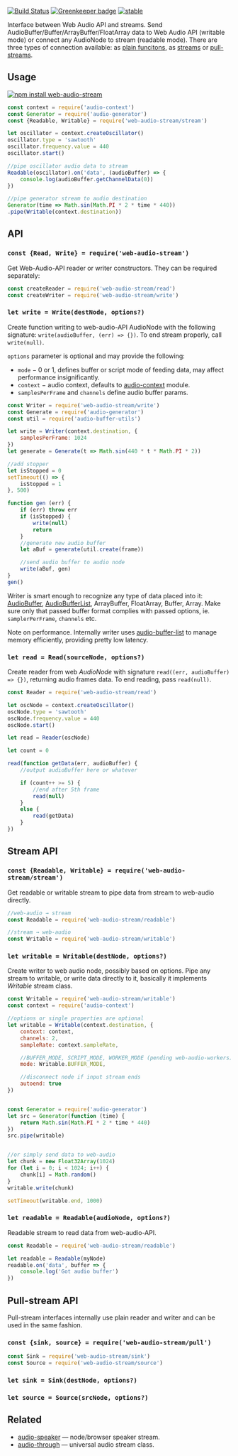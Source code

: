 [![Build Status](https://travis-ci.org/audiojs/web-audio-stream.svg?branch=master)](https://travis-ci.org/audiojs/web-audio-stream) [![Greenkeeper badge](https://badges.greenkeeper.io/audiojs/web-audio-stream.svg)](https://greenkeeper.io/) [![stable](http://badges.github.io/stability-badges/dist/stable.svg)](http://github.com/badges/stability-badges)

Interface between Web Audio API and streams. Send AudioBuffer/Buffer/ArrayBuffer/FloatArray data to Web Audio API (writable mode) or connect any AudioNode to stream (readable mode). There are three types of connection available: as [plain funcitons](#API), as [streams](#Stream) or [pull-streams](#pull).

## Usage

[![npm install web-audio-stream](https://nodei.co/npm/web-audio-stream.png?mini=true)](https://npmjs.org/package/web-audio-stream/)

```js
const context = require('audio-context')
const Generator = require('audio-generator')
const {Readable, Writable} = require('web-audio-stream/stream')

let oscillator = context.createOscillator()
oscillator.type = 'sawtooth'
oscillator.frequency.value = 440
oscillator.start()

//pipe oscillator audio data to stream
Readable(oscillator).on('data', (audioBuffer) => {
	console.log(audioBuffer.getChannelData(0))
})

//pipe generator stream to audio destination
Generator(time => Math.sin(Math.PI * 2 * time * 440))
.pipe(Writable(context.destination))
```

## API

### `const {Read, Write} = require('web-audio-stream')`

Get Web-Audio-API reader or writer constructors. They can be required separately:

```js
const createReader = require('web-audio-stream/read')
const createWriter = require('web-audio-stream/write')
```

### `let write = Write(destNode, options?)`

Create function writing to web-audio-API AudioNode with the following signature: `write(audioBuffer, (err) => {})`. To end stream properly, call `write(null)`.

`options` parameter is optional and may provide the following:

* `mode` − 0 or 1, defines buffer or script mode of feeding data, may affect performance insignificantly.
* `context` − audio context, defaults to [audio-context](https://npmjs.org/package/audio-context) module.
* `samplesPerFrame` and `channels` define audio buffer params.

```js
const Writer = require('web-audio-stream/write')
const Generate = require('audio-generator')
const util = require('audio-buffer-utils')

let write = Writer(context.destination, {
	samplesPerFrame: 1024
})
let generate = Generate(t => Math.sin(440 * t * Math.PI * 2))

//add stopper
let isStopped = 0
setTimeout(() => {
	isStopped = 1
}, 500)

function gen (err) {
	if (err) throw err
	if (isStopped) {
		write(null)
		return
	}
	//generate new audio buffer
	let aBuf = generate(util.create(frame))

	//send audio buffer to audio node
	write(aBuf, gen)
}
gen()
```

Writer is smart enough to recognize any type of data placed into it: [AudioBuffer](https://github.com/audiojs/audio-buffer), [AudioBufferList](https://github.com/audiojs/audio-buffer-list), ArrayBuffer, FloatArray, Buffer, Array. Make sure only that passed buffer format complies with passed options, ie. `samplerPerFrame`, `channels` etc.

Note on performance. Internally writer uses [audio-buffer-list](https://github.com/audiojs/audio-buffer-list) to manage memory efficiently, providing pretty low latency.

### `let read = Read(sourceNode, options?)`

Create reader from web _AudioNode_ with signature `read((err, audioBuffer) => {})`, returning audio frames data. To end reading, pass `read(null)`.

```js
const Reader = require('web-audio-stream/read')

let oscNode = context.createOscillator()
oscNode.type = 'sawtooth'
oscNode.frequency.value = 440
oscNode.start()

let read = Reader(oscNode)

let count = 0

read(function getData(err, audioBuffer) {
	//output audioBuffer here or whatever

	if (count++ >= 5) {
		//end after 5th frame
		read(null)
	}
	else {
		read(getData)
	}
})
```

## Stream API

### `const {Readable, Writable} = require('web-audio-stream/stream')`

Get readable or writable stream to pipe data from stream to web-audio directly.

```js
//web-audio → stream
const Readable = require('web-audio-stream/readable')

//stream → web-audio
const Writable = require('web-audio-stream/writable')
```

### `let writable = Writable(destNode, options?)`

Create writer to web audio node, possibly based on options. Pipe any stream to writable, or write data directly to it, basically it implements _Writable_ stream class.

```js
const Writable = require('web-audio-stream/writable')
const context = require('audio-context')

//options or single properties are optional
let writable = Writable(context.destination, {
	context: context,
	channels: 2,
	sampleRate: context.sampleRate,

	//BUFFER_MODE, SCRIPT_MODE, WORKER_MODE (pending web-audio-workers)
	mode: Writable.BUFFER_MODE,

	//disconnect node if input stream ends
	autoend: true
})


const Generator = require('audio-generator')
let src = Generator(function (time) {
	return Math.sin(Math.PI * 2 * time * 440)
})
src.pipe(writable)


//or simply send data to web-audio
let chunk = new Float32Array(1024)
for (let i = 0; i < 1024; i++) {
	chunk[i] = Math.random()
}
writable.write(chunk)

setTimeout(writable.end, 1000)
```

### `let readable = Readable(audioNode, options?)`

Readable stream to read data from web-audio-API.

```js
const Readable = require('web-audio-stream/readable')

let readable = Readable(myNode)
readable.on('data', buffer => {
	console.log('Got audio buffer')
})
```

## Pull-stream API

Pull-stream interfaces internally use plain reader and writer and can be used in the same fashion.

### `const {sink, source} = require('web-audio-stream/pull')`

```js
const Sink = require('web-audio-stream/sink')
const Source = require('web-audio-stream/source')
```

### `let sink = Sink(destNode, options?)`
### `let source = Source(srcNode, options?)`


## Related

* [audio-speaker](https://github.com/audiojs/audio-speaker) — node/browser speaker stream.
* [audio-through](https://github.com/audiojs/audio-speaker) — universal audio stream class.
